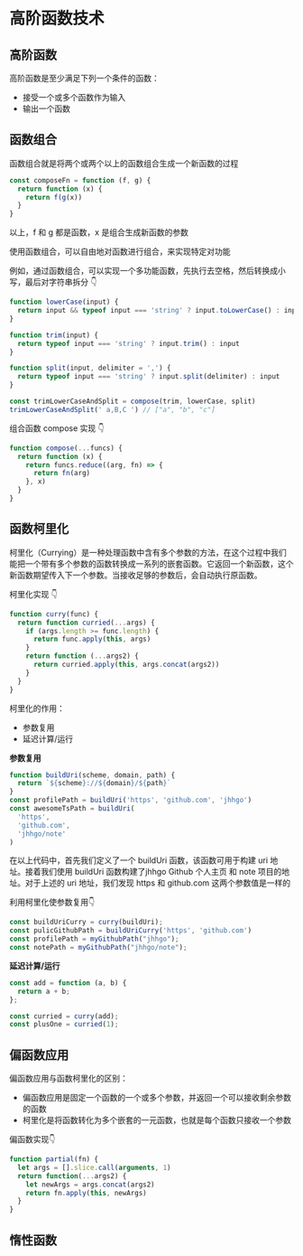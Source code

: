 # 高阶函数技术

## 高阶函数

高阶函数是至少满足下列一个条件的函数：

- 接受一个或多个函数作为输入
- 输出一个函数

## 函数组合

函数组合就是将两个或两个以上的函数组合生成一个新函数的过程

```js
const composeFn = function (f, g) {
  return function (x) {
    return f(g(x))
  }
}
```

以上，f 和 g 都是函数，x 是组合生成新函数的参数

使用函数组合，可以自由地对函数进行组合，来实现特定对功能

例如，通过函数组合，可以实现一个多功能函数，先执行去空格，然后转换成小写，最后对字符串拆分 👇

```js
function lowerCase(input) {
  return input && typeof input === 'string' ? input.toLowerCase() : input
}

function trim(input) {
  return typeof input === 'string' ? input.trim() : input
}

function split(input, delimiter = ',') {
  return typeof input === 'string' ? input.split(delimiter) : input
}

const trimLowerCaseAndSplit = compose(trim, lowerCase, split)
trimLowerCaseAndSplit(' a,B,C ') // ["a", "b", "c"]
```

组合函数 compose 实现 👇

```js
function compose(...funcs) {
  return function (x) {
    return funcs.reduce((arg, fn) => {
      return fn(arg)
    }, x)
  }
}
```

## 函数柯里化

柯里化（Currying）是一种处理函数中含有多个参数的方法，在这个过程中我们能把一个带有多个参数的函数转换成一系列的嵌套函数。它返回一个新函数，这个新函数期望传入下一个参数。当接收足够的参数后，会自动执行原函数。

柯里化实现 👇

```js
function curry(func) {
  return function curried(...args) {
    if (args.length >= func.length) {
      return func.apply(this, args)
    }
    return function (...args2) {
      return curried.apply(this, args.concat(args2))
    }
  }
}
```

柯里化的作用：

- 参数复用
- 延迟计算/运行

**参数复用**

```js
function buildUri(scheme, domain, path) {
  return `${scheme}://${domain}/${path}`
}
const profilePath = buildUri('https', 'github.com', 'jhhgo')
const awesomeTsPath = buildUri(
  'https',
  'github.com',
  'jhhgo/note'
)
```

在以上代码中，首先我们定义了一个 buildUri 函数，该函数可用于构建 uri 地址。接着我们使用 buildUri 函数构建了jhhgo Github 个人主页 和 note 项目的地址。对于上述的 uri 地址，我们发现 https 和 github.com 这两个参数值是一样的

利用柯里化使参数复用👇

```js
const buildUriCurry = curry(buildUri);
const pulicGithubPath = buildUriCurry('https', 'github.com')
const profilePath = myGithubPath("jhhgo");
const notePath = myGithubPath("jhhgo/note");
```

**延迟计算/运行**

```js
const add = function (a, b) {
  return a + b;
};

const curried = curry(add);
const plusOne = curried(1);
```

## 偏函数应用

偏函数应用与函数柯里化的区别：
  - 偏函数应用是固定一个函数的一个或多个参数，并返回一个可以接收剩余参数的函数
  - 柯里化是将函数转化为多个嵌套的一元函数，也就是每个函数只接收一个参数

偏函数实现👇

```js
function partial(fn) {
  let args = [].slice.call(arguments, 1)
  return function(...args2) {
    let newArgs = args.concat(args2)
    return fn.apply(this, newArgs)
  }
}
```

## 惰性函数